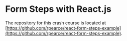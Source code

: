 # Form Steps with React.js

The repository for this crash course is located at [https://github.com/rpearce/react-form-steps-example](https://github.com/rpearce/react-form-steps-example).
